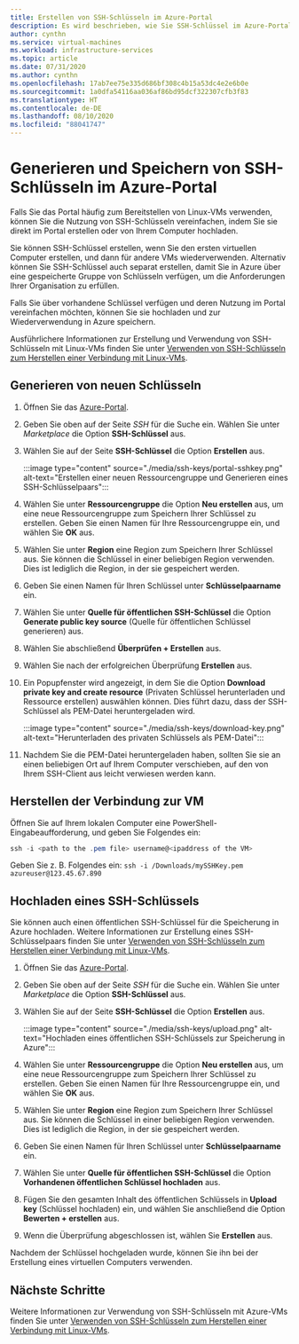 ```yaml
---
title: Erstellen von SSH-Schlüsseln im Azure-Portal
description: Es wird beschrieben, wie Sie SSH-Schlüssel im Azure-Portal generieren und speichern, um für die Linux-VMs eine Verbindung herzustellen.
author: cynthn
ms.service: virtual-machines
ms.workload: infrastructure-services
ms.topic: article
ms.date: 07/31/2020
ms.author: cynthn
ms.openlocfilehash: 17ab7ee75e335d686bf308c4b15a53dc4e2e6b0e
ms.sourcegitcommit: 1a0dfa54116aa036af86bd95dcf322307cfb3f83
ms.translationtype: HT
ms.contentlocale: de-DE
ms.lasthandoff: 08/10/2020
ms.locfileid: "88041747"
---
```

# <a name="generate-and-store-ssh-keys-in-the-azure-portal"></a>Generieren und Speichern von SSH-Schlüsseln im Azure-Portal

Falls Sie das Portal häufig zum Bereitstellen von Linux-VMs verwenden, können Sie die Nutzung von SSH-Schlüsseln vereinfachen, indem Sie sie direkt im Portal erstellen oder von Ihrem Computer hochladen.

Sie können SSH-Schlüssel erstellen, wenn Sie den ersten virtuellen Computer erstellen, und dann für andere VMs wiederverwenden. Alternativ können Sie SSH-Schlüssel auch separat erstellen, damit Sie in Azure über eine gespeicherte Gruppe von Schlüsseln verfügen, um die Anforderungen Ihrer Organisation zu erfüllen. 

Falls Sie über vorhandene Schlüssel verfügen und deren Nutzung im Portal vereinfachen möchten, können Sie sie hochladen und zur Wiederverwendung in Azure speichern.

Ausführlichere Informationen zur Erstellung und Verwendung von SSH-Schlüsseln mit Linux-VMs finden Sie unter [Verwenden von SSH-Schlüsseln zum Herstellen einer Verbindung mit Linux-VMs](./linux/ssh-from-windows.md).

## <a name="generate-new-keys"></a>Generieren von neuen Schlüsseln

1. Öffnen Sie das [Azure-Portal](https://portal.azure.com).

1. Geben Sie oben auf der Seite *SSH* für die Suche ein. Wählen Sie unter *Marketplace* die Option **SSH-Schlüssel** aus.

1. Wählen Sie auf der Seite **SSH-Schlüssel** die Option **Erstellen** aus.

   :::image type="content" source="./media/ssh-keys/portal-sshkey.png" alt-text="Erstellen einer neuen Ressourcengruppe und Generieren eines SSH-Schlüsselpaars":::

1. Wählen Sie unter **Ressourcengruppe** die Option **Neu erstellen** aus, um eine neue Ressourcengruppe zum Speichern Ihrer Schlüssel zu erstellen. Geben Sie einen Namen für Ihre Ressourcengruppe ein, und wählen Sie **OK** aus.

1. Wählen Sie unter **Region** eine Region zum Speichern Ihrer Schlüssel aus. Sie können die Schlüssel in einer beliebigen Region verwenden. Dies ist lediglich die Region, in der sie gespeichert werden.

1. Geben Sie einen Namen für Ihren Schlüssel unter **Schlüsselpaarname** ein.

1. Wählen Sie unter **Quelle für öffentlichen SSH-Schlüssel** die Option **Generate public key source** (Quelle für öffentlichen Schlüssel generieren) aus. 

1. Wählen Sie abschließend **Überprüfen + Erstellen** aus.

1. Wählen Sie nach der erfolgreichen Überprüfung **Erstellen** aus.

1. Ein Popupfenster wird angezeigt, in dem Sie die Option **Download private key and create resource** (Privaten Schlüssel herunterladen und Ressource erstellen) auswählen können. Dies führt dazu, dass der SSH-Schlüssel als PEM-Datei heruntergeladen wird.

   :::image type="content" source="./media/ssh-keys/download-key.png" alt-text="Herunterladen des privaten Schlüssels als PEM-Datei":::

1. Nachdem Sie die PEM-Datei heruntergeladen haben, sollten Sie sie an einen beliebigen Ort auf Ihrem Computer verschieben, auf den von Ihrem SSH-Client aus leicht verwiesen werden kann.


## <a name="connect-to-the-vm"></a>Herstellen der Verbindung zur VM

Öffnen Sie auf Ihrem lokalen Computer eine PowerShell-Eingabeaufforderung, und geben Sie Folgendes ein:

```powershell
ssh -i <path to the .pem file> username@<ipaddress of the VM>
```

Geben Sie z. B. Folgendes ein: `ssh -i /Downloads/mySSHKey.pem azureuser@123.45.67.890`


## <a name="upload-an-ssh-key"></a>Hochladen eines SSH-Schlüssels

Sie können auch einen öffentlichen SSH-Schlüssel für die Speicherung in Azure hochladen. Weitere Informationen zur Erstellung eines SSH-Schlüsselpaars finden Sie unter [Verwenden von SSH-Schlüsseln zum Herstellen einer Verbindung mit Linux-VMs](./linux/ssh-from-windows.md).

1. Öffnen Sie das [Azure-Portal](https://portal.azure.com).

1. Geben Sie oben auf der Seite *SSH* für die Suche ein. Wählen Sie unter *Marketplace* die Option **SSH-Schlüssel** aus.

1. Wählen Sie auf der Seite **SSH-Schlüssel** die Option **Erstellen** aus.

   :::image type="content" source="./media/ssh-keys/upload.png" alt-text="Hochladen eines öffentlichen SSH-Schlüssels zur Speicherung in Azure":::

1. Wählen Sie unter **Ressourcengruppe** die Option **Neu erstellen** aus, um eine neue Ressourcengruppe zum Speichern Ihrer Schlüssel zu erstellen. Geben Sie einen Namen für Ihre Ressourcengruppe ein, und wählen Sie **OK** aus.

1. Wählen Sie unter **Region** eine Region zum Speichern Ihrer Schlüssel aus. Sie können die Schlüssel in einer beliebigen Region verwenden. Dies ist lediglich die Region, in der sie gespeichert werden.

1. Geben Sie einen Namen für Ihren Schlüssel unter **Schlüsselpaarname** ein.

1. Wählen Sie unter **Quelle für öffentlichen SSH-Schlüssel** die Option **Vorhandenen öffentlichen Schlüssel hochladen** aus. 

1. Fügen Sie den gesamten Inhalt des öffentlichen Schlüssels in **Upload key** (Schlüssel hochladen) ein, und wählen Sie anschließend die Option **Bewerten + erstellen** aus.

1. Wenn die Überprüfung abgeschlossen ist, wählen Sie **Erstellen** aus. 

Nachdem der Schlüssel hochgeladen wurde, können Sie ihn bei der Erstellung eines virtuellen Computers verwenden.

## <a name="next-steps"></a>Nächste Schritte

Weitere Informationen zur Verwendung von SSH-Schlüsseln mit Azure-VMs finden Sie unter [Verwenden von SSH-Schlüsseln zum Herstellen einer Verbindung mit Linux-VMs](./linux/ssh-from-windows.md).
